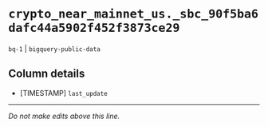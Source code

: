 # `crypto_near_mainnet_us._sbc_90f5ba6dafc44a5902f452f3873ce29`
`bq-1` | `bigquery-public-data`

## Column details
* [TIMESTAMP] `last_update`

-------------------------------------------------------------------------------
*Do not make edits above this line.*
